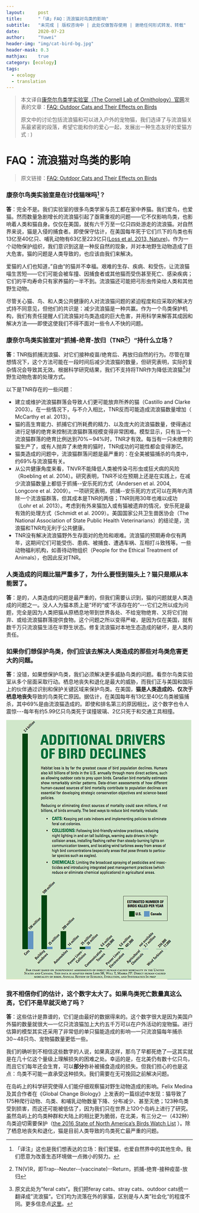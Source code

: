 ```yaml
---
layout:     post
title:      "「译」FAQ：流浪猫对鸟类的影响"
subtitle: 	"未完成 | 版权咨询中 | 此处仅做暂存使用 | 谢绝任何形式转发、转载"
date:       2020-07-23
author:     "Yuwei"
header-img: "img/cat-bird-bg.jpg"
header-mask: 0.3
mathjax:	true
category: [ecology]
tags:
  - ecology
  - translation
---
```




> 本文译自[康奈尔鸟类学实验室（The Cornell Lab of Ornithology）官网](https://www.allaboutbirds.org/news/)发表的文章：[FAQ: Outdoor Cats and Their Effects on Birds](https://www.allaboutbirds.org/news/faq-outdoor-cats-and-their-effects-on-birds/)
>
> 原文中的讨论包括流浪猫和可以进入户外的宠物猫，我们选译了与流浪猫关系最紧密的段落，希望它能和你的爱心一起，发展出一种生态友好的爱猫方式 : )
>



# FAQ：流浪猫对鸟类的影响

> 原文链接：[FAQ: Outdoor Cats and Their Effects on Birds](https://www.allaboutbirds.org/news/faq-outdoor-cats-and-their-effects-on-birds/)

### 康奈尔鸟类实验室是在讨伐猫咪吗[^1]？

**答**：完全不是。我们实验室的很多鸟类学家与员工都在家中养猫。我们爱鸟，也爱猫。然而数量急剧增长的流浪猫引起了亟需重视的问题——它不仅影响鸟类，也影响着人类和猫自身。仅仅在美国，就有六千万至一亿只四处游走的流浪猫。对自然界来说，猫是入侵的捕食者。即使保守估计，在美国每年死于它们爪下的鸟类也有13亿至40亿只、哺乳动物有63亿至223亿只([Loss et al. 2013, Nature](https://www.nature.com/articles/ncomms2380?WT.mc_id=FBK_NCOMMS#abstract))。作为一个动物保护组织，我们意识到这是一种反自然的现象，并对本地野生动物造成了巨大危害。猫的问题是人类导致的，也应该由我们来解决。

爱猫的人们也知道，”自由“的猫并不幸福。艰难的生存、疾病、和受伤，让流浪猫喵生苦短——它们可能会被车撞、因捕食者或其他猫而受伤甚至死亡、感染疾病；它们的平均寿命只有家养猫的一半不到。流浪猫还可能把弓形虫传染给人类和其他野生动物。

尽管关心猫、鸟、和人类公共健康的人对流浪猫问题的紧迫程度和应采取的解决方式持不同意见，但他们的共识是：减少流浪猫是一种共赢。作为一个鸟类保护机构，我们有责任提醒人们流浪猫对鸟类造成的巨大危害，并用科学来解答其成因和解决方法——即使这使我们不得不面对一些令人不快的问题。

[^1]: 「译注」这也是我们想表达的立场：我们爱猫，也爱自然界中的其他生命。我们愿意为改善生态环境做一点微小的努力。



### 康奈尔鸟类实验室对”抓捕-绝育-放归（TNR[^2]）“持什么立场？

**答**：TNR指抓捕流浪猫、对它们接种疫苗/绝育后、再放归自然的行为。尽管在理想情况下，这个方法可能在一段时间后减少流浪猫的数量，但研究表明，实际的复杂情况会导致其无效。根据科学研究结果，我们不支持将TNR作为降低流浪猫[^3]对野生动物危害的处理方式。

以下是TNR存在的一些问题：

- 建立或维护流浪猫群落会导致人们更可能放弃所养的猫（Castillo and Clarke 2003）。在一些情况下，与不介入相比，TNR反而可能造成流浪猫数量增加（ McCarthy et al. 2013）。
- 猫的高生育能力、抓捕它们所耗费的精力、以及庞大的流浪猫数量，使得通过进行足够的绝育来控制流浪猫群落规模变得非常困难。模型显示，只有当一个流浪猫群落的绝育比例达到70%$\sim$94%时，TNR才有效。每当有一只未绝育的猫生产了，或有人抛弃了未绝育的猫时，TNR成功的可能性都会变得渺茫。
- 猫类造成的问题中，流浪猫群落问题是最严重的：在全美被猫捕杀的鸟类中，约69%与流浪猫有关。
- 从公共健康角度来看，TNVR不能降低人类被传染弓形虫或狂犬病的风险（Roebling et al. 2014）。研究表明，TNR不论在预期上还是在实践上，在减少流浪猫数量上都低于抓捕--安乐死的方式（Andersen et al. 2004, Longcore et al. 2009）。一项研究表明，抓捕--安乐死的方式可以在两年内清除一个流浪猫群落，但其成本是TNR的两倍；TNR则用30年也难以成功（Lohr et  al. 2013）。考虑到有外来猫加入或有猫被遗弃的情况，安乐死是最有效的处理方式（Schmidt et al. 2009）。美国国家公共卫生兽医协会（The National Association of State  Public Health Veterinarians）的结论是，流浪猫和TNR均无利于公共健康。
- TNR没有解决流浪猫野外生存面对的危险和艰难。流浪猫的预期寿命仅有两年，这期间它们可能受伤、患病、被捕食、遭遇车祸、互相打斗致残等。一些动物福利机构，如善待动物组织（People for the Ethical Treatment of Animals），也因此反对TNR。

[^2]: TN(V)R，即Trap--Neuter--(vaccinate)--Return，抓捕-绝育-接种疫苗-放归
[^3]: 原文此处为”feral cats“。我们把feray cats、stray cats、outdoor cats统一翻译成”流浪猫“。它们均为流落在外的家猫，区别是与人类”社会化“的程度不同。更多信息点[这里](https://www.alleycat.org/resources/feral-and-stray-cats-an-important-difference/)。



### 人类造成的问题比猫严重多了，为什么要怪到猫头上？猫只是顺从本能罢了。

**答**：是的，人类造成的问题是最严重的，但我们需要认识到，猫的问题就是人类造成的问题之一。没人人为猫本质上是”坏的“或”不该存在的“---它们之所以成为问题，完全是因为人类把猫从原栖息地带到世界各处、不给宠物绝育、又将它们抛弃、或给流浪猫群落提供食物。这个问题之所以变得严峻，是因为仅在美国，就有数千万只流浪猫生活在半野生状态。修复流浪猫对本地生态造成的破坏，是人类的责任。



### 如果你们想保护鸟类，你们应该去解决人类造成的那些对鸟类危害更大的问题。

**答**：没错，如果想保护鸟类，我们必须解决更多威胁鸟类的问题。看奈尔鸟类实验室从多个层面采取行动。栖息地丧失和退化是最大的威胁，而我们正与美国和国际上的伙伴通过识别和保护关键区域来保护鸟类。在美国，**猫是人类造成的、仅次于栖息地丧失**导致的鸟类死亡原因。据估计，在美国每年有13亿至40亿鸟类被猫捕杀，其中69%是由流浪猫造成的。即使和排名第三的原因相比，这个数字也令人震惊---每年有约5.99亿只鸟类死于误撞玻璃、2亿只死于和交通工具相撞。

![20200723-BirdDeclines-small](img/post-img/20200723-BirdDeclines-small.jpg)



### 我不相信你们的估计，这个数字太大了。如果鸟类死亡数量真这么高，它们不是早就灭绝了吗？

**答**：这些估计是靠谱的，它们是由最好的数据得来的。这个数字很大是因为美国户外猫的数量就很大—一亿只流浪猫加上大约五千万可以在户外活动的宠物猫。进行估算的模型其实还采用了非常低的单只猫能造成的影响—一只流浪猫每年捕杀30$\sim$48只鸟、宠物猫数量更低一些。

我们的确听到不相信这些数字的人说，如果真这样，那鸟了早都死绝了—这其实就是在几十亿这个量级上理解损失的困难之处。幸运的是，在北美仍有数十亿只鸟，而且它们每年还会生育，可以**部分**弥补被捕食造成的损失。但我们担心的也是这点：鸟类不可能一直承受这种损失。我们需要在无可挽回之前解决问题。

在岛屿上的科学研究使得人们能仔细观察猫对野生动物造成的影响。Felix Medina及其合作者在《Global Change Biology》上发表的一篇综述中发现：猫导致了175种爬行动物、鸟类、和哺乳动物数量下降、分布减少、甚至灭绝；123种鸟类受到损害，而这还可能被低估了，因为我们只在世界上120个岛屿上进行了研究。虽然岛屿上的鸟类种群和大陆上的相比更为脆弱，在北美，有三分之一（432种）鸟类迫切需要保护（[the 2016 State of North America’s Birds Watch List](http://www.stateofthebirds.org/2016/overview/results-summary/) ）。除了栖息地丧失和退化，猫是目前人类导致的鸟类死亡最严重的问题。

